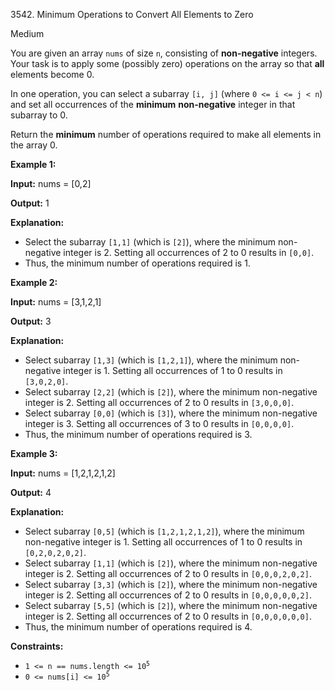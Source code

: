 3542\. Minimum Operations to Convert All Elements to Zero

Medium

You are given an array `nums` of size `n`, consisting of **non-negative** integers. Your task is to apply some (possibly zero) operations on the array so that **all** elements become 0.

In one operation, you can select a subarray `[i, j]` (where `0 <= i <= j < n`) and set all occurrences of the **minimum** **non-negative** integer in that subarray to 0.

Return the **minimum** number of operations required to make all elements in the array 0.

**Example 1:**

**Input:** nums = [0,2]

**Output:** 1

**Explanation:**

*   Select the subarray `[1,1]` (which is `[2]`), where the minimum non-negative integer is 2. Setting all occurrences of 2 to 0 results in `[0,0]`.
*   Thus, the minimum number of operations required is 1.

**Example 2:**

**Input:** nums = [3,1,2,1]

**Output:** 3

**Explanation:**

*   Select subarray `[1,3]` (which is `[1,2,1]`), where the minimum non-negative integer is 1. Setting all occurrences of 1 to 0 results in `[3,0,2,0]`.
*   Select subarray `[2,2]` (which is `[2]`), where the minimum non-negative integer is 2. Setting all occurrences of 2 to 0 results in `[3,0,0,0]`.
*   Select subarray `[0,0]` (which is `[3]`), where the minimum non-negative integer is 3. Setting all occurrences of 3 to 0 results in `[0,0,0,0]`.
*   Thus, the minimum number of operations required is 3.

**Example 3:**

**Input:** nums = [1,2,1,2,1,2]

**Output:** 4

**Explanation:**

*   Select subarray `[0,5]` (which is `[1,2,1,2,1,2]`), where the minimum non-negative integer is 1. Setting all occurrences of 1 to 0 results in `[0,2,0,2,0,2]`.
*   Select subarray `[1,1]` (which is `[2]`), where the minimum non-negative integer is 2. Setting all occurrences of 2 to 0 results in `[0,0,0,2,0,2]`.
*   Select subarray `[3,3]` (which is `[2]`), where the minimum non-negative integer is 2. Setting all occurrences of 2 to 0 results in `[0,0,0,0,0,2]`.
*   Select subarray `[5,5]` (which is `[2]`), where the minimum non-negative integer is 2. Setting all occurrences of 2 to 0 results in `[0,0,0,0,0,0]`.
*   Thus, the minimum number of operations required is 4.

**Constraints:**

*   <code>1 <= n == nums.length <= 10<sup>5</sup></code>
*   <code>0 <= nums[i] <= 10<sup>5</sup></code>